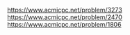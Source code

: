 https://www.acmicpc.net/problem/3273
https://www.acmicpc.net/problem/2470
https://www.acmicpc.net/problem/1806
